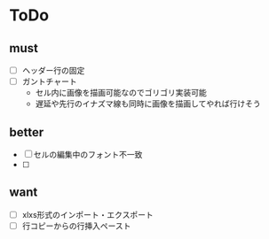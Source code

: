 # ToDo

## must

- [ ] ヘッダー行の固定
- [ ] ガントチャート
  - セル内に画像を描画可能なのでゴリゴリ実装可能
  - 遅延や先行のイナズマ線も同時に画像を描画してやれば行けそう

## better

- [ ] セルの編集中のフォント不一致
- [ ] 

## want

- [ ] xlxs形式のインポート・エクスポート
- [ ] 行コピーからの行挿入ペースト